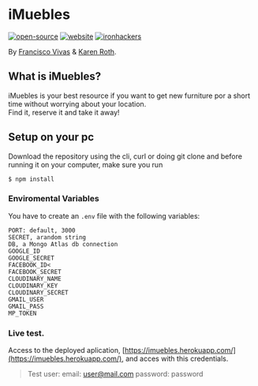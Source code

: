 # iMuebles
<a href=""><img alt="open-source" src="https://img.shields.io/badge/Open%20Source-%F0%9F%A7%A1-orange"></a>
<a href=""><img alt="website" src="https://img.shields.io/badge/Website-%F0%9F%92%BB-lightgrey"></a>
<a href=""><img alt="ironhackers" src="https://img.shields.io/badge/Ironhackers-WebDev-%2300b4FF"></a>

By [Francisco Vivas](https://github.com/Francisco-Vivas) & [Karen Roth](https://github.com/KarenRoth).

## What is iMuebles?
iMuebles is your best resource if you want to get new furniture por a short time without worrying about your location. <br>
Find it, reserve it and take it away!

## Setup on your pc
Download the repository using the cli, curl or doing git clone and before running it on your computer, make sure you run 
````
$ npm install
````

### Enviromental Variables
You have to create an `.env` file with the following variables:
```
PORT: default, 3000
SECRET, arandom string
DB, a Mongo Atlas db connection
GOOGLE_ID
GOOGLE_SECRET
FACEBOOK_ID<
FACEBOOK_SECRET
CLOUDINARY_NAME
CLOUDINARY_KEY
CLOUDINARY_SECRET
GMAIL_USER
GMAIL_PASS
MP_TOKEN
```

### Live test.
Access to the deployed aplication, [https://imuebles.herokuapp.com/](https://imuebles.herokuapp.com/), and acces with this credentials.

> Test user:
> email: user@mail.com
> password: password

